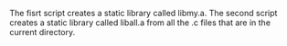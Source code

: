 The fisrt script creates a static library called libmy.a. The second script creates a static library called liball.a from all the .c files that are in the current directory.
